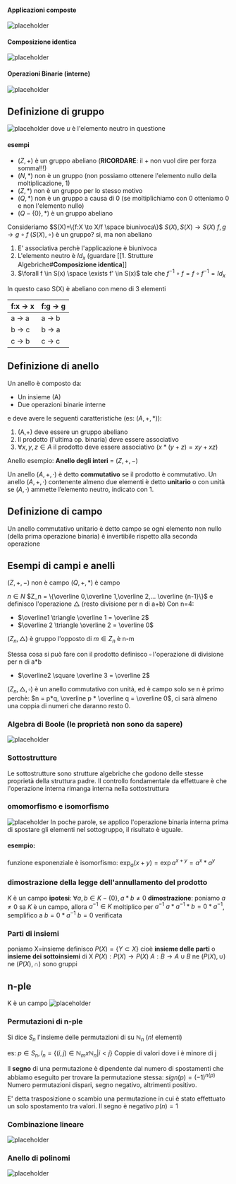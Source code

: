 #### **Applicazioni composte**

![placeholder](./imgs/Pasted_image_20230921121604.png)

#### **Composizione identica**

![placeholder](./imgs/Pasted_image_20230921121648.png)

#### **Operazioni Binarie (interne)**

![placeholder](./imgs/Pasted_image_20230921121735.png)

## **Definizione di gruppo**

![placeholder](./imgs/Pasted_image_20230921122208.png)
dove $u$ è l'elemento neutro in questione
#### esempi
- ($Z, +$) è un gruppo abeliano (**RICORDARE**: il $+$ non vuol dire per forza somma!!!)
- $(N,*)$ non è un gruppo (non possiamo ottenere l'elemento nullo della moltiplicazione, 1)
- $(Z,*)$ non è un gruppo per lo stesso motivo
- $(Q,*)$ non è un gruppo a causa di 0 (se moltiplichiamo con 0 otteniamo 0 e non l'elemento nullo)
- $(Q-\{0\},*)$ è un gruppo abeliano

Consideriamo $S(X)=\{f:X \to X/f \space biunivoca\}$
$S(X),S(X) \to S(X)$
$f,g \to g \circ f$
$(S(X),\circ)$ è un gruppo? si, ma non abeliano
1. E' associativa perchè l'applicazione è biunivoca
2. L'elemento neutro è $Id_x$ (guardare [[1. Strutture Algebriche#**Composizione identica**]]
3. $\forall f \in S(x) \space \exists f' \in S(x)$ tale che $f^{-1}\circ f = f\circ f^{-1} = Id_x$

In questo caso S(X) è abeliano con meno di 3 elementi

| f:x -> x | f:g -> g |
|----------|----------|
| a -> a   | a -> b   |
| b -> c   | b -> a   |
| c -> b   | c -> c   |


## Definizione di anello
Un anello è composto da:
- Un insieme (A)
- Due operazioni binarie interne

e deve avere le seguenti caratteristiche (es: $(A,+,*)$):
1. (A,+) deve essere un gruppo abeliano
2. Il prodotto (l'ultima op. binaria) deve essere associativo
3. $\forall x,y,z \in A$ il prodotto deve essere associativo ($x*(y+z) = xy+xz$)

Anello esempio: **Anello degli interi** = $(Z,+,-)$

Un anello $(A, +, ·)$ è detto **commutativo** se il prodotto è commutativo.
Un anello $(A, +, ·)$ contenente almeno due elementi è detto **unitario** o con unità se $(A, ·)$ ammette l’elemento neutro, indicato con 1.

## Definizione di campo

Un anello commutativo unitario è detto campo se ogni elemento non nullo (della prima operazione binaria) è invertibile rispetto alla seconda operazione

## Esempi di campi e anelli

$(Z,+,-)$ non è campo
$(Q,+,*)$ è campo

$n \in N$
$Z_n = \{\overline 0,\overline 1,\overline 2,... \overline {n-1}\}$ e definisco l'operazione $\triangle$ (resto divisione per n di a+b)
Con n=4:
- $\overline1 \triangle \overline 1 = \overline 2$
- $\overline 2 \triangle \overline 2 = \overline 0$

($Z_n,\triangle$) è gruppo
l'opposto di $m \in Z_n$ è n-m

Stessa cosa si può fare con il prodotto
definisco $\square$ l'operazione di divisione per n di a\*b
- $\overline2 \square \overline 3 = \overline 2$

$(Z_n,\triangle,\square)$ è un anello commutativo con unità, ed è campo solo se n è primo perchè:
$n = p*q, \overline p * \overline q = \overline 0$, ci sarà almeno una coppia di numeri che daranno resto 0.

 
### Algebra di Boole (le proprietà non sono da sapere)
![placeholder](./imgs/Pasted_image_20230921161126.png)

### Sottostrutture
Le sottostrutture sono strutture algebriche che godono delle stesse proprietà della struttura padre.
Il controllo fondamentale da effettuare è che l'operazione interna rimanga interna nella sottostruttura

### omomorfismo e isomorfismo
![placeholder](./imgs/Pasted_image_20230921161424.png)
In poche parole, se applico l'operazione binaria interna prima di spostare gli elementi nel sottogruppo, il risultato è uguale.

#### esempio:
funzione esponenziale è isomorfismo: $\exp_a({x+y}) = \exp{a}^{x+y} = a^x*a^y$ 

### dimostrazione della legge dell'annullamento del prodotto
$K$ è un campo
**ipotesi**: $\forall a,b \in K-\{0\}, a*b\ne 0$
**dimostrazione**: 
poniamo $a\ne0$
sa $K$ è un campo, allora $a^{-1}\in K$
moltiplico per $a^{-1}$
$a*a^{-1}*b=0*a^{-1}$, semplifico a
$b = 0*a^{-1}$
$b = 0$ verificata

### Parti di insiemi
poniamo X=insieme
definisco $P(X)=\{Y\subset X\}$ cioè **insieme delle parti** o **insieme dei sottoinsiemi** di X
$P(X):P(X)\to P(X)$
$A:B\to A \cup B$
ne $(P(X),\cup)$ ne $(P(X),\cap)$ sono gruppi

## n-ple
K è un campo
![placeholder](./imgs/Pasted_image_20230921163416.png)
### Permutazioni di n-ple
Si dice $S_n$ l'insieme delle permutazioni di su $\mathbb N_n$ ($n!$ elementi)

es:
$p \in S_n, I_n = \{(i,j) \in \mathbb N_m x \mathbb N_n | i<j\}$
Coppie di valori dove i è minore di j

Il **segno** di una permutazione è dipendente dal numero di spostamenti che abbiamo eseguito per trovare la permutazione stessa: $sign(p) = (-1)^{n(p)}$
Numero permutazioni dispari, segno negativo, altrimenti positivo.

E' detta trasposizione o scambio una permutazione in cui è stato effettuato un solo spostamento tra valori. Il segno è negativo $p(n) = 1$
### Combinazione lineare
![placeholder](./imgs/Pasted_image_20230921163745.png)

### Anello di polinomi
![placeholder](./imgs/Pasted_image_20230921164008.png)